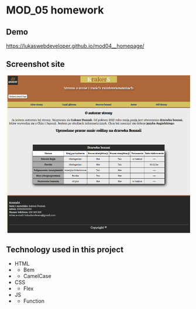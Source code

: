 # MOD_05 homework

## Demo
https://lukaswebdeveloper.github.io/mod04__homepage/

## Screenshot site

![ScreenshotSite](img/screenshotSite.png)

## Technology used in this project
- HTML
- - Bem 
- - CamelCase
- CSS
- - Flex
- JS
- - Function

